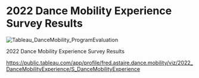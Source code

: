 # 2022 Dance Mobility Experience Survey Results

![Tableau_DanceMobility_ProgramEvaluation](https://github.com/juliafsuzuki/2022-Data-Visualization-using-Tableau/assets/77695324/957bfb00-7f57-4cc6-8349-db135ba93f6b)

2022 Dance Mobility Experience Survey Results

https://public.tableau.com/app/profile/fred.astaire.dance.mobility/viz/2022_DanceMobilityExperience/S_DanceMobilityExperience

